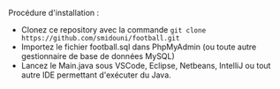Procédure d'installation :

- Clonez ce repository avec la commande `git clone https://github.com/smidouni/football.git`
- Importez le fichier football.sql dans PhpMyAdmin (ou toute autre gestionnaire de base de données MySQL)
- Lancez le Main.java sous VSCode, Eclipse, Netbeans, IntelliJ ou tout autre IDE permettant d'exécuter du Java.
